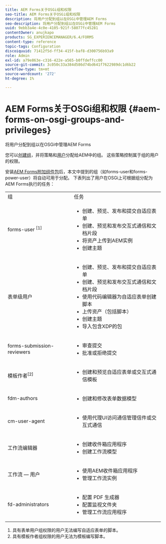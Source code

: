 ```yaml
---
title: AEM Forms关于OSGi组和权限
seo-title: AEM Forms关于OSGi组和权限
description: 将用户分配到组以在OSGi中管理AEM Forms
seo-description: 将用户分配到组以在OSGi中管理AEM Forms
uuid: 9ebb3a4e-4c0e-4105-921f-58077fc45281
contentOwner: anujkapo
products: SG_EXPERIENCEMANAGER/6.4/FORMS
content-type: reference
topic-tags: Configuration
discoiquuid: 71412f5d-ff34-415f-baf8-d300756b93a9
role: Admin
exl-id: a79e863e-c316-422e-a565-b0ffdeffcc00
source-git-commit: 3c050c33a384d586d74bd641f7622989dc1d6b22
workflow-type: tm+mt
source-wordcount: '272'
ht-degree: 1%

---
```


# AEM Forms关于OSGi组和权限 {#aem-forms-on-osgi-groups-and-privileges}

将用户分配到组以在OSGi中管理AEM Forms

您可以[创建组](/help/sites-administering/user-group-ac-admin.md#group-administration)，并将策略和[用户](/help/sites-administering/user-group-ac-admin.md#user-administration)分配给AEM中的组。 这些策略控制属于组的用户的权限。

安装[AEM Forms附加组件包](/help/forms/using/installing-configuring-aem-forms-osgi.md)后，本文中提到的组（如forms-user和forms-power-user）将自动可用于分配。 下表列出了用户在OSGi上可根据组分配为AEM Forms执行的任务：

<table> 
 <tbody>
  <tr>
   <td>组</td> 
   <td>任务</td> 
  </tr>
  <tr>
   <td>forms-user <sup>[1]</sup></td> 
   <td>
    <ul> 
     <li>创建、预览、发布和提交自适应表单</li> 
     <li>创建、预览和发布交互式通信和文档片段</li> 
     <li>将资产上传到AEM实例</li> 
     <li>创建主题</li> 
    </ul> </td> 
  </tr>
  <tr>
   <td>表单级用户</td> 
   <td>
    <ul> 
     <li>创建、预览、发布和提交自适应表单</li> 
     <li>创建、预览和发布交互式通信和文档片段</li> 
     <li>使用代码编辑器为自适应表单创建脚本</li> 
     <li>上传资产（包括脚本）</li> 
     <li>创建主题</li> 
     <li>导入包含XDP的包</li> 
    </ul> </td> 
  </tr>
  <tr>
   <td>forms-submission-reviewers</td> 
   <td>
    <ul> 
     <li>审查提交</li> 
     <li>批准或拒绝提交</li> 
    </ul> </td> 
  </tr>
  <tr>
   <td>模板作者<sup>[2]</sup></td> 
   <td>
    <ul> 
     <li>创建和预览自适应表单或交互式通信模板</li> 
    </ul> </td> 
  </tr>
  <tr>
   <td><p>fdm-authors</p> </td> 
   <td>
    <ul> 
     <li>创建和修改表单数据模型</li> 
    </ul> </td> 
  </tr>
  <tr>
   <td>cm-user-agent</td> 
   <td>
    <ul> 
     <li>使用代理UI访问通信管理信件或交互式通信</li> 
    </ul> </td> 
  </tr>
  <tr>
   <td><p>工作流编辑器</p> </td> 
   <td>
    <ul> 
     <li>创建收件箱应用程序</li> 
     <li>创建工作流模型</li> 
    </ul> </td> 
  </tr>
  <tr>
   <td>工作流 — 用户</td> 
   <td>
    <ul> 
     <li>使用AEM收件箱应用程序</li> 
     <li>管理工作流实例</li> 
    </ul> </td> 
  </tr>
  <tr>
   <td>fd-administrators</td> 
   <td>
    <ul> 
     <li>配置 PDF 生成器</li> 
     <li>配置监视文件夹</li> 
     <li>管理工作流应用程序</li> 
    </ul> </td> 
  </tr>
 </tbody>
</table>

1. 具有表单用户组权限的用户无法编写自适应表单的脚本。
1. 具有模板作者组权限的用户无法为模板编写脚本。
